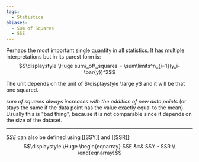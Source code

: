 ```yaml
---
tags:
  - Statistics
aliases:
  - Sum of Squares
  - SSE
---
```

Perhaps the most important single quantity in all statistics. It has multiple interpretations but in its purest form is:
$$\displaystyle \Huge sum\_of\_squares = \sum\limits^n_{i=1}(y_i-\bar{y})^2$$

The unit depends on the unit of $\displaystyle \large y$ and it will be that one squared.

*sum of squares always increases with the addition of new data points* (or stays the same if the data point has the value exactly equal to the mean). Usually this is "bad thing", because it is not comparable since it depends on the size of the dataset.

---

*SSE* can also be defined using [[SSY]] and [[SSR]]:
$$\displaystyle \Huge \begin{eqnarray} 
SSE &=& SSY - SSR \\
\end{eqnarray}$$